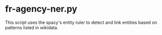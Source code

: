 # fr-agency-ner.py
 This script uses the spacy's entity ruler to detect and link entities based on patterns listed in wikidata.

